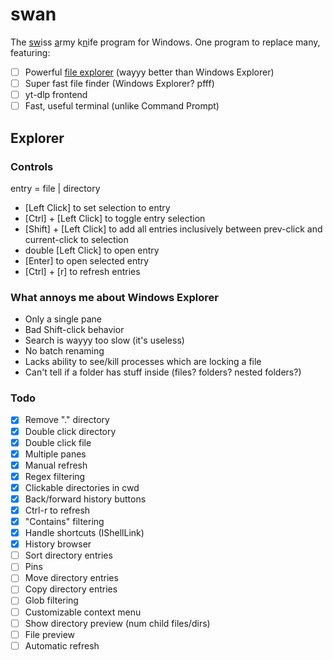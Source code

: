 # swan

The <u>sw</u>iss <u>a</u>rmy k<u>n</u>ife program for Windows. One program to replace many, featuring:

- [ ] Powerful [file explorer](#explorer) (wayyy better than Windows Explorer)
- [ ] Super fast file finder (Windows Explorer? pfff)
- [ ] yt-dlp frontend
- [ ] Fast, useful terminal (unlike Command Prompt)

## Explorer

### Controls

entry = file | directory

- \[Left Click] to set selection to entry
- \[Ctrl] + \[Left Click] to toggle entry selection
- \[Shift] + \[Left Click] to add all entries inclusively between prev-click and current-click to selection
- double \[Left Click] to open entry
- \[Enter] to open selected entry
- \[Ctrl] + \[r] to refresh entries

### What annoys me about Windows Explorer

- Only a single pane
- Bad Shift-click behavior
- Search is wayyy too slow (it's useless)
- No batch renaming
- Lacks ability to see/kill processes which are locking a file
- Can't tell if a folder has stuff inside (files? folders? nested folders?)

### Todo

- [x] Remove "." directory
- [x] Double click directory
- [x] Double click file
- [x] Multiple panes
- [x] Manual refresh
- [x] Regex filtering
- [x] Clickable directories in cwd
- [x] Back/forward history buttons
- [x] Ctrl-r to refresh
- [x] "Contains" filtering
- [x] Handle shortcuts (IShellLink)
- [x] History browser
- [ ] Sort directory entries
- [ ] Pins
- [ ] Move directory entries
- [ ] Copy directory entries
- [ ] Glob filtering
- [ ] Customizable context menu
- [ ] Show directory preview (num child files/dirs)
- [ ] File preview
- [ ] Automatic refresh
